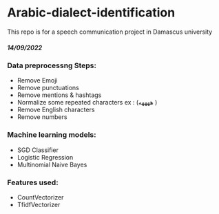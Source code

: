 # Arabic-dialect-identification
This repo is for a speech communication project in Damascus university
##### 14/09/2022
### Data preprocessng Steps:
+ Remove Emoji
+ Remove punctuations
+ Remove mentions & hashtags
+ Normalize some repeated characters ex : (ههههه )
+ Remove English characters
+ Remove numbers
### Machine learning models:
+ SGD Classifier
+ Logistic Regression
+ Multinomial Naive Bayes
### Features used:
+ CountVectorizer
+ TfidfVectorizer
